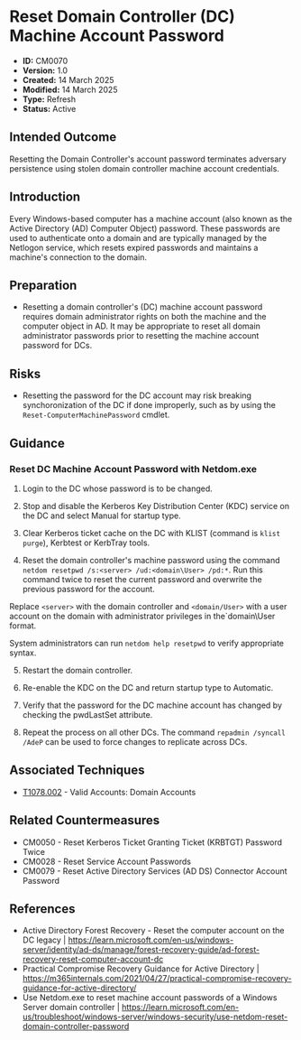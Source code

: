 # Reset Domain Controller (DC) Machine Account Password

* **ID:** CM0070
* **Version:** 1.0
* **Created:** 14 March 2025
* **Modified:** 14 March 2025
* **Type:** Refresh
* **Status:** Active

## Intended Outcome

Resetting the Domain Controller's account password terminates adversary persistence using stolen domain controller machine account credentials. 

## Introduction

Every Windows-based computer has a machine account (also known as the Active Directory (AD) Computer Object) password. These passwords are used to authenticate onto a domain and are typically managed by the Netlogon service, which resets expired passwords and maintains a machine's connection to the domain.

## Preparation

- Resetting a domain controller's (DC) machine account password requires domain administrator rights on both the machine and the computer object in AD. It may be appropriate to reset all domain administrator passwords prior to resetting the machine account password for DCs. 

## Risks

- Resetting the password for the DC account may risk breaking synchoronization of the DC if done improperly, such as by using the `Reset-ComputerMachinePassword` cmdlet.

## Guidance

### Reset DC Machine Account Password with Netdom.exe

1. Login to the DC whose password is to be changed. 

2. Stop and disable the Kerberos Key Distribution Center (KDC) service on the DC and select Manual for startup type. 

3. Clear Kerberos ticket cache on the DC with KLIST (command is `klist purge`), Kerbtest or KerbTray tools.

4. Reset the domain controller's machine password using the command `netdom resetpwd /s:<server> /ud:<domain\User> /pd:*`. Run this command twice to reset the current password and overwrite the previous password for the account.

Replace `<server>` with the domain controller and `<domain/User>` with a user account on the domain with administrator privileges in the`domain\User format. 

System administrators can run `netdom help resetpwd` to verify appropriate syntax. 

5. Restart the domain controller.

6. Re-enable the KDC on the DC and return startup type to Automatic.

7. Verify that the password for the DC machine account has changed by checking the pwdLastSet attribute.

8. Repeat the process on all other DCs. The command `repadmin /syncall /AdeP` can be used to force changes to replicate across DCs.

## Associated Techniques

- [T1078.002](https://attack.mitre.org/techniques/T1078/002/) - Valid Accounts: Domain Accounts  

## Related Countermeasures

-   CM0050 - Reset Kerberos Ticket Granting Ticket (KRBTGT) Password Twice
-   CM0028 - Reset Service Account Passwords
-   CM0079 - Reset Active Directory Services (AD DS) Connector Account Password

## References

- Active Directory Forest Recovery - Reset the computer account on the DC legacy | <https://learn.microsoft.com/en-us/windows-server/identity/ad-ds/manage/forest-recovery-guide/ad-forest-recovery-reset-computer-account-dc>
- Practical Compromise Recovery Guidance for Active Directory | <https://m365internals.com/2021/04/27/practical-compromise-recovery-guidance-for-active-directory/>
- Use Netdom.exe to reset machine account passwords of a Windows Server domain controller | <https://learn.microsoft.com/en-us/troubleshoot/windows-server/windows-security/use-netdom-reset-domain-controller-password>

